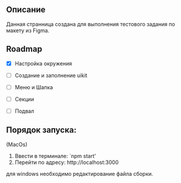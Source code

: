 ## Описание

Данная странница создана для выполнения тестового задания по макету из Figma.

## Roadmap

- [x] Настройка окружения
- [ ] Создание и заполнение uikit
- [ ] Меню и Шапка
- [ ] Секции
- [ ] Подвал



## Порядок запуска:

(MacOs)
1. Ввести в терминале: `npm start'
2. Перейти по адресу: http://localhost:3000

для windows необходимо редактирование файла сборки.


